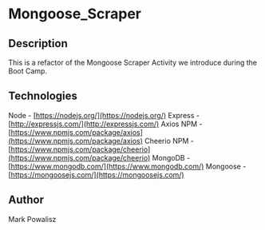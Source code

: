 # Mongoose_Scraper

## Description

This is a refactor of the Mongoose Scraper Activity we introduce during the Boot Camp.

## Technologies

Node - [https://nodejs.org/](https://nodejs.org/)
Express - [http://expressjs.com/](http://expressjs.com/)
Axios NPM - [https://www.npmjs.com/package/axios](https://www.npmjs.com/package/axios)
Cheerio NPM - [https://www.npmjs.com/package/cheerio](https://www.npmjs.com/package/cheerio)
MongoDB - [https://www.mongodb.com/](https://www.mongodb.com/)
Mongoose - [https://mongoosejs.com/](https://mongoosejs.com/)

## Author

Mark Powalisz
